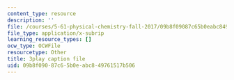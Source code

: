 ```yaml
---
content_type: resource
description: ''
file: /courses/5-61-physical-chemistry-fall-2017/09b8f09087c65b0eabc849761517b506_zq0KO8Gmrm0.vtt
file_type: application/x-subrip
learning_resource_types: []
ocw_type: OCWFile
resourcetype: Other
title: 3play caption file
uid: 09b8f090-87c6-5b0e-abc8-49761517b506
---
```

